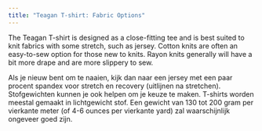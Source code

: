 ```yaml
---
title: "Teagan T-shirt: Fabric Options"
---
```


The Teagan T-shirt is designed as a close-fitting tee and is best suited to knit fabrics with some stretch, such as jersey. Cotton knits are often an easy-to-sew option for those new to knits. Rayon knits generally will have a bit more drape and are more slippery to sew.

<Tip>
Als je nieuw bent om te naaien, kijk dan naar een jersey met een paar procent spandex voor stretch en recovery (uitlijnen na stretchen). Stofgewichten kunnen je ook helpen om je keuze te maken. T-shirts worden meestal gemaakt in lichtgewicht stof. Een gewicht van 130 tot 200 gram per vierkante meter (of 4-6 ounces per vierkante yard) zal waarschijnlijk ongeveer goed zijn.
</Tip>
